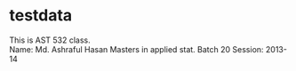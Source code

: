 # testdata
This is AST 532 class.\
Name: Md. Ashraful Hasan
Masters in applied stat.
Batch 20
Session: 2013-14
